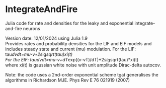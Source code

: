 # IntegrateAndFire
Julia code for rate and densities for the leaky and exponential integrate-and-fire neurons

Version date: 12/01/2024 using Julia 1.9   
Provides rates and probability densities for the LIF and EIF models and includes steady state and current (mu) modulation.
For the LIF: tau*dvdt=mu-v+2*sig*sqrt(tau)*xi(t)  
For the EIF: tau*dvdt=mu-v+dT*exp((v-vT)/dT)+2*sig*sqrt(tau)*xi(t)  
where xi(t) is gaussian white noise with unit amplitude Dirac-delta autocov.  

Note: the code uses a 2nd-order exponential scheme tgat generalises the algorithms in Richardson MJE. Phys Rev E 76 021919 (2007)

